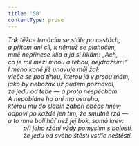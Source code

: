 ```yaml
---
title: '50'
contentType: prose
---
```


<section>

_Tak těžce trmácím se stále po cestách,  
a přitom ani cíl, k němuž se plahočím,  
mně nepřinese klid a já si říkám: „Ach,  
co je mil mezi mnou a tebou, nejdražším!“  
I mého koně již unavuje můj žal;  
vleče se pod tíhou, kterou já v prsou mám,  
jako by nebožák už pudem poznával,  
že jedu od tebe — a proto nespěchám.  
A nepobídne ho ani má ostruha,  
kterou mu do slabin zaboří občas hněv;  
odpoví po každé jen tím, že smutně ržá —  
a to mne bolí hůř než jej bok, samá krev:  
         při jeho ržání vždy pomyslím s bolestí,  
         že jedu od svého štěstí vstříc neštěstí._

</section>
